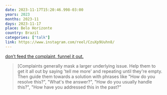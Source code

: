 ```yaml
---
date: 2023-11-17T15:20:46.998-03:00
years: 2023
months: 2023-11
days: 2023-11-17
place: Belo Horizonte
country: Brazil
categories: ["talk"]
link: https://www.instagram.com/reel/CzuXp9Uuhn8/
---
```

[don’t feed the complaint, funnel it out.](https://www.instagram.com/reel/CzuXp9Uuhn8/)

> [Complaints generally mask a larger underlying issue. Help them to get it all out by saying 'tell me more' and repeating until they're empty. Then guide them towards a solution with phrases like "How do you resolve this?", "What's the answer?", "How do you usually handle this?", "How have you addressed this in the past?"
